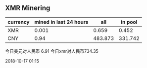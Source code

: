 ## XMR Minering

|currency|mined in last 24 hours|all|in pool|
|---|---|---|---|
|XMR|0.001|0.659|0.452|
|CNY|0.94|483.873|331.742|

今日美元对人民币 6.91	今日xmr对人民币734.35


2018-10-17 01:15